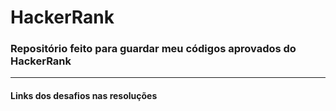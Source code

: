 # HackerRank
### Repositório feito para guardar meu códigos aprovados do HackerRank

---
#### Links dos desafios nas resoluções
